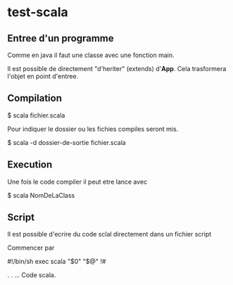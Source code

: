 test-scala
==========


Entree d'un programme
---------------------

Comme en java il faut une classe avec une fonction main.

Il est possible de directement "d'heriter" (extends) d'**App**. Cela trasformera l'objet en point d'entree.


Compilation
-----------

$ scala fichier.scala

Pour indiquer le dossier ou les fichies compiles seront mis.

$ scala -d dossier-de-sortie fichier.scala


Execution
---------

Une fois le code compiler il peut etre lance avec 

$ scala NomDeLaClass

Script
------

Il est possible d'ecrire du code sclal directement dans un fichier script

Commencer par 

#!/bin/sh
exec scala "$0" "$@"
!#

.
.
... Code scala.



